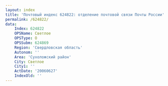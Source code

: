 ```yaml
---
layout: index
title: 'Почтовый индекс 624822: отделение почтовой связи Почты России'
permalink: /624822/
data:
    Index: 624822
    OPSName: Светлое
    OPSType: О
    OPSSubm: 624869
    Region: 'Свердловская область'
    Autonom: ''
    Area: 'Сухоложский район'
    City: Светлое
    City1: ''
    ActDate: '20060627'
    IndexOld: ''
---
```

